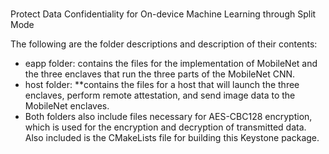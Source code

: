 
# 
Protect Data Confidentiality for On-device Machine Learning through Split Mode

The following are the folder descriptions and description of their contents:

-   eapp folder: contains the files for the implementation of MobileNet and the three   enclaves that run the three parts of the MobileNet CNN. 
-   host folder: **contains the files for a host that will launch the three enclaves, perform remote attestation, and send image data to the MobileNet enclaves. 
-   Both folders also include files necessary for AES-CBC128 encryption, which is used for the encryption and decryption of transmitted data. Also included is the CMakeLists file for building this Keystone package.
